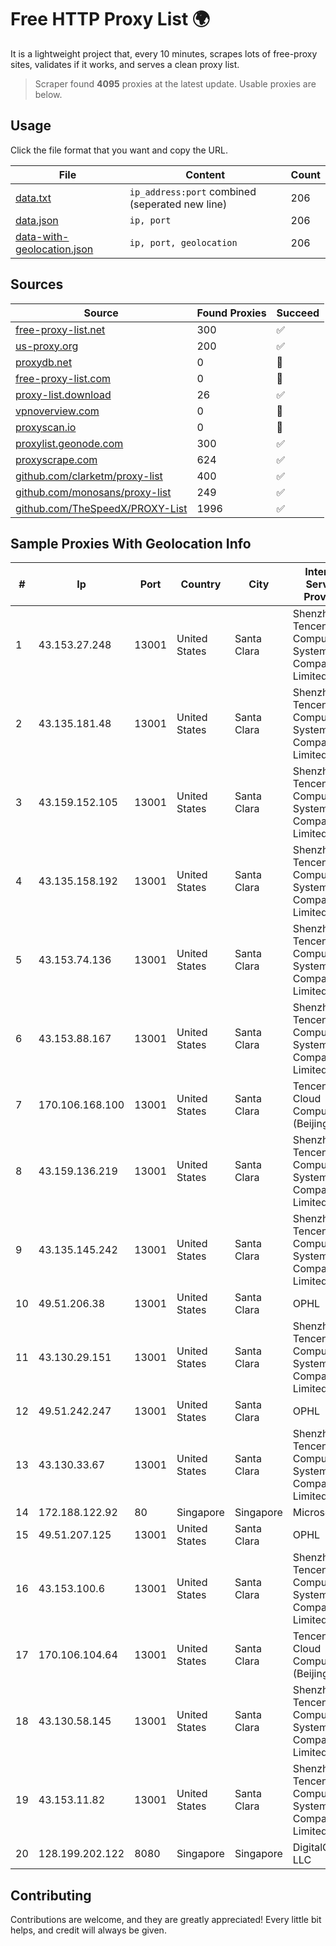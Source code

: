 
# Free HTTP Proxy List 🌍

It is a lightweight project that, every 10 minutes, scrapes lots of free-proxy sites, validates if it works, and serves a clean proxy list.


> Scraper found **4095** proxies at the latest update. Usable proxies are below.

## Usage

Click the file format that you want and copy the URL.


|File|Content|Count|
|----|-------|-----|
|[data.txt](https://raw.githubusercontent.com/themiralay/Proxy-List-World/master/data.txt)|`ip_address:port` combined (seperated new line)|206|
|[data.json](https://raw.githubusercontent.com/themiralay/Proxy-List-World/master/data.json)|`ip, port`|206|
|[data-with-geolocation.json](https://raw.githubusercontent.com/themiralay/Proxy-List-World/master/data-with-geolocation.json)|`ip, port, geolocation`|206|

## Sources

|Source|Found Proxies|Succeed|
|------|-------------|-------|
|[free-proxy-list.net](https://free-proxy-list.net)|300|✅|
|[us-proxy.org](https://www.us-proxy.org)|200|✅|
|[proxydb.net](http://proxydb.net)|0|🚫|
|[free-proxy-list.com](https://free-proxy-list.com/?page=&port=&type%5B%5D=http&type%5B%5D=https&up_time=0&search=Search)|0|🚫|
|[proxy-list.download](https://www.proxy-list.download/HTTP)|26|✅|
|[vpnoverview.com](https://vpnoverview.com/privacy/anonymous-browsing/free-proxy-servers)|0|🚫|
|[proxyscan.io](https://www.proxyscan.io)|0|🚫|
|[proxylist.geonode.com](https://proxylist.geonode.com/api/proxy-list?limit=300&page=1&sort_by=lastChecked&sort_type=desc&protocols=http,https)|300|✅|
|[proxyscrape.com](https://api.proxyscrape.com/v2/?request=displayproxies&protocol=http&timeout=10000&country=all&ssl=all&anonymity=all)|624|✅|
|[github.com/clarketm/proxy-list](https://raw.githubusercontent.com/clarketm/proxy-list/master/proxy-list-raw.txt)|400|✅|
|[github.com/monosans/proxy-list](https://raw.githubusercontent.com/monosans/proxy-list/main/proxies/http.txt)|249|✅|
|[github.com/TheSpeedX/PROXY-List](https://raw.githubusercontent.com/TheSpeedX/PROXY-List/master/http.txt)|1996|✅|


## Sample Proxies With Geolocation Info

|#|Ip|Port|Country|City|Internet Service Provider|
|-|--|----|-------|----|-------------------------|
|1|43.153.27.248|13001|United States|Santa Clara|Shenzhen Tencent Computer Systems Company Limited|
|2|43.135.181.48|13001|United States|Santa Clara|Shenzhen Tencent Computer Systems Company Limited|
|3|43.159.152.105|13001|United States|Santa Clara|Shenzhen Tencent Computer Systems Company Limited|
|4|43.135.158.192|13001|United States|Santa Clara|Shenzhen Tencent Computer Systems Company Limited|
|5|43.153.74.136|13001|United States|Santa Clara|Shenzhen Tencent Computer Systems Company Limited|
|6|43.153.88.167|13001|United States|Santa Clara|Shenzhen Tencent Computer Systems Company Limited|
|7|170.106.168.100|13001|United States|Santa Clara|Tencent Cloud Computing (Beijing) Co|
|8|43.159.136.219|13001|United States|Santa Clara|Shenzhen Tencent Computer Systems Company Limited|
|9|43.135.145.242|13001|United States|Santa Clara|Shenzhen Tencent Computer Systems Company Limited|
|10|49.51.206.38|13001|United States|Santa Clara|OPHL|
|11|43.130.29.151|13001|United States|Santa Clara|Shenzhen Tencent Computer Systems Company Limited|
|12|49.51.242.247|13001|United States|Santa Clara|OPHL|
|13|43.130.33.67|13001|United States|Santa Clara|Shenzhen Tencent Computer Systems Company Limited|
|14|172.188.122.92|80|Singapore|Singapore|Microsoft|
|15|49.51.207.125|13001|United States|Santa Clara|OPHL|
|16|43.153.100.6|13001|United States|Santa Clara|Shenzhen Tencent Computer Systems Company Limited|
|17|170.106.104.64|13001|United States|Santa Clara|Tencent Cloud Computing (Beijing) Co|
|18|43.130.58.145|13001|United States|Santa Clara|Shenzhen Tencent Computer Systems Company Limited|
|19|43.153.11.82|13001|United States|Santa Clara|Shenzhen Tencent Computer Systems Company Limited|
|20|128.199.202.122|8080|Singapore|Singapore|DigitalOcean, LLC|



## Contributing

Contributions are welcome, and they are greatly appreciated! Every
little bit helps, and credit will always be given.

